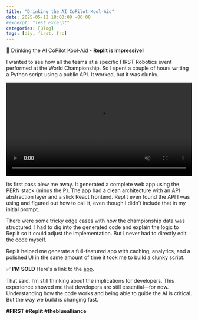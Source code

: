 ```yaml
---
title: "Drinking the AI CoPilot Kool-Aid"
date: 2025-05-12 18:00:00 -06:00
#excerpt: "Test Excerpt"
categories: [Blog]
tags: [diy, first, frc]
---
```

🚀 Drinking the AI CoPilot Kool-Aid - **Replit is Impressive!**

I wanted to see how all the teams at a specific FIRST Robotics event performed at the World Championship. So I spent a couple of hours writing a Python script using a public API. It worked, but it was clunky.


<video autoplay muted loop playsinline controls width="100%">
  <source src="{{ '/assets/videos/FRC-Tracker.mp4' | relative_url }}" type="video/mp4">
  Your browser does not support the video tag.
</video>

Its first pass blew me away. It generated a complete web app using the PERN stack (minus the P). The app had a clean architecture with an API abstraction layer and a slick React frontend. Replit even found the API I was using and figured out how to call it, even though I didn’t include that in my initial prompt.

There were some tricky edge cases with how the championship data was structured. I had to dig into the generated code and explain the logic to Replit so it could adjust the implementation. But I never had to directly edit the code myself.

Replit helped me generate a full-featured app with caching, analytics, and a polished UI in the same amount of time it took me to build a clunky script.

✅ **I’M SOLD** Here's a link to the [app](https://frc-event-to-championship-journey-mattspradley.replit.app/).

That said, I’m still thinking about the implications for developers. This experience showed me that developers are still essential—for now. Understanding how the code works and being able to guide the AI is critical. But the way we build is changing fast.

**#FIRST #Replit #thebluealliance**
